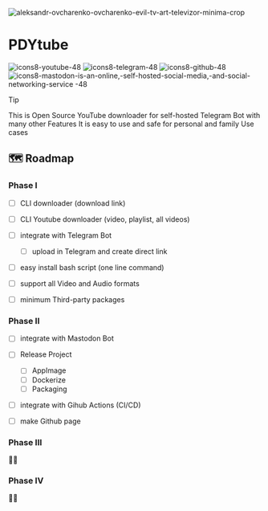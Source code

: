![aleksandr-ovcharenko-ovcharenko-evil-tv-art-televizor-minima-crop](https://github.com/ImanMontajabi/PDYtube/assets/52942515/b947d41d-e414-4ca7-9ca8-f7a8b58e7562)


# PDYtube 
![icons8-youtube-48](https://github.com/ImanMontajabi/PDYtube/assets/52942515/067aff43-58f8-47c2-b838-151cb2cf192e) ![icons8-telegram-48](https://github.com/ImanMontajabi/PDYtube/assets/52942515/ee5af949-7c63-410d-b23e-61ae6af9773b) ![icons8-github-48](https://github.com/ImanMontajabi/PDYtube/assets/52942515/ca040721-4d06-466e-a722-1e75bfa5cd73) ![icons8-mastodon-is-an-online,-self-hosted-social-media,-and-social-networking-service -48](https://github.com/ImanMontajabi/PDYtube/assets/52942515/2c37a234-e5f0-4879-a641-bec08dc1b69a)


> [!TIP]
> This is Open Source YouTube downloader for self-hosted Telegram Bot with many other Features
> It is easy to use and safe for personal and family Use cases

## 🗺️ Roadmap
 
### Phase I


- [ ] CLI downloader (download link)
- [ ] CLI Youtube downloader (video, playlist, all videos)
- [ ] integrate with Telegram Bot
  - [ ] upload in Telegram and create direct link
- [ ] easy install bash script (one line command)
- [ ] support all Video and Audio formats
- [ ] minimum Third-party packages


### Phase II


- [ ] integrate with Mastodon Bot
- [ ] Release Project
  - [ ] AppImage
  - [ ] Dockerize
  - [ ] Packaging
- [ ] integrate with Gihub Actions (CI/CD)
- [ ] make Github page


### Phase III


👷‍♂️


### Phase IV

👷‍♂️

